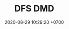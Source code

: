 ---
layout: teamCard
permalink: /team/:title.html
categories: LI LI1 LI2 LI6 LI7
maincover: /assets/logos/DFS.png
puntosLJMAYO24: 17
date: 2020-08-29 10:29:20 +0700
title: DFS DMD
route: /liga-johto
tag: johto042024
color: black
puntosLJ202404: 12
grupo: sur
background: '#F16C38'
cover: /assets/backCard.png
team: DRAGONFLIES GAMING DIAMOND

ID: DFS DMD
puntos: 0
pj: 0
#PARTIDO 1
j1: RONDA 1
p1:  DMD
pp1: TAE
bg1: rock rock
r1: 0
rr1: 0
pt1: 0
pj1: 0
#PARTIDO 2
j2: RONDA 2
p2: DMD
pp2: SAP
bg2: rock rock
r2: 0
rr2: 0
pt2: 0
pj2: 0

#PARTIDO 6
j6: RONDA 6
p6:  DMD
r6: 0
pp6: TSR
rr6: 0 
bg6: rock 
pt6: 0
pj6: 0
#PARTIDO 7
j7: RONDA 7
p7: DMD
r7: 0
pp7: SSI
rr7: 0
bg7: rock 
pt7: 0
pj7: 0
#PARTIDO 8
j8: RONDA 8
bg8: rock rock
p8:  DMD
pp8: GG GHOST
r8: 0
rr8: 0
pt8: 0
pj8: 0

#PARTIDO 9
j9: RONDA 9
p9: DMD
r9: 0
pp9: SSI
rr9: 0
bg9: rock rock
pt9: 0
pj9: 0
dia: 24
hora: '22:10'
# pj: 11
# pt1: 0
# pt2: 0
# pt3: 0
# pt4: 0
# pt5: 0
# pt6: 0
# pt7: 0
# pt8: 0
# pt9: 0
# pt10: 0
# pt11: 0
# p1: ZODIAC
# r1: 0
# bg1: rock bg-warning
# rr1: 0
# pp1: DFS DMD
# p2: DFS DMD
# r2: 0
# rr2: 0
# bg2: rock bg-success
# pp2: MBO
# p3: DFS DMD
# r3: 0
# bg3: rock bg-info
# rr3: 0
# pp3: LAST BREATH
# p4:  DFS RUBY
# r4: 0
# bg4: rock bg-success
# rr4: 0
# pp4: DFS DMD
# p5:  no smite
# r5: 0
# bg5: rock bg-danger
# rr5: 0
# pp5: dfs dmd
# p6: jas
# r6: 0
# rr6: 0
# bg6: rock bg-success
# pp6: dfs dmd
# p7:  DFS DMD
# r7: 0
# rr7: 0
# bg7: rock bg-danger
# pp7: SOJ
# p8:  DFS DMD
# r8: 0
# bg8: rock bg-warning
# rr8: 0
# pp8: T. SATISFACTION
# p9:  DFS DMD
# r9: 0
# bg9: rock bg-danger
# rr9: 0
# pp9: S. VANGUARD
# p10:  HGO
# r10: 0
# rr10: 0
# bg10: rock bg-warning
# pp10: DFS DM
# p11: hg regios
# r11: 0
# rr11: 0
# bg11: rock bg-success
# pp11: dfs dmd
##torneos
rango: ACERO
bg: bg-johto 
torneo1: Lj my24
tps1: IN PROGRESS
tb1: card-johto
timg1: /assets/logos/LIGA-JOHTO.png
---